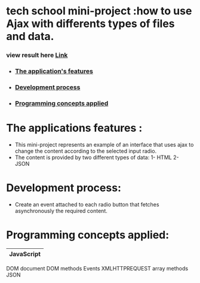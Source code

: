 # tech school mini-project :how to use Ajax with differents types of files and data.

### view result here [Link](https://ajax-exemple.herokuapp.com/)

* ### [The application's features](#the-applications-features-)
* ### [Development process](#development-process-)	
* ### [Programming concepts applied](#programming-concepts-applied-)

# The applications features :

 * This mini-project represents an example of an interface that uses ajax to change the content according to the selected input radio.
 * The content is provided by two different types of data:
		1- HTML
		2- JSON 
    
# Development process:
  * Create an event attached to each radio button that fetches asynchronously the required content.
  
# Programming concepts applied:

JavaScript |
------------|
DOM document
DOM methods
Events
XMLHTTPREQUEST
array methods
JSON
